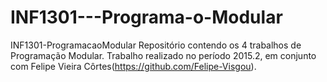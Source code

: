 # INF1301---Programa-o-Modular
INF1301-ProgramacaoModular Repositório contendo os 4 trabalhos de Programação Modular.
Trabalho realizado no período 2015.2, em conjunto com Felipe Vieira Côrtes(https://github.com/Felipe-Visgou).
